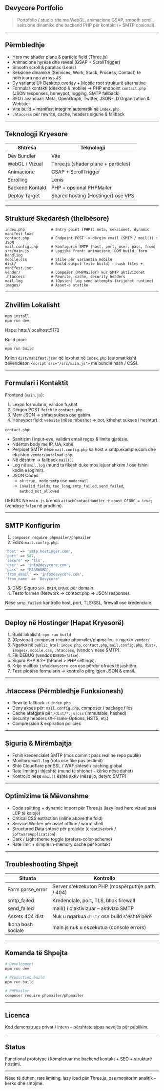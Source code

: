 ## Devycore Portfolio

> Portofolio / studio site me WebGL, animacione GSAP, smooth scroll, seksione dinamike dhe backend PHP për kontakt (+ SMTP opsional).

---
## Përmbledhje
- Hero me shader plane & particle field (Three.js)
- Animacione hyrëse dhe reveal (GSAP + ScrollTrigger)
- Smooth scroll & parallax (Lenis)
- Seksione dinamike (Services, Work, Stack, Process, Contact) të ndërtuara nga arrays JS
- Dy variante UI: Desktop overlay + Mobile root strukturë alternative
- Formular kontakti (desktop & mobile) -> PHP endpoint `contact.php` (JSON responses, honeypot, logging, SMTP fallback)
- SEO i avancuar: Meta, OpenGraph, Twitter, JSON-LD Organization & Website
- Vite build + manifest integrim automatik në `index.php`
- `.htaccess` për rewrite, cache, headers sigurie & fallback

---
## Teknologji Kryesore
| Shtresa | Teknologji |
|---------|------------|
| Dev Bundler | Vite |
| WebGL / Vizual | Three.js (shader plane + particles) |
| Animacione | GSAP + ScrollTrigger |
| Scrolling | Lenis |
| Backend Kontakt | PHP + opsional PHPMailer |
| Deploy Target | Shared hosting (Hostinger) ose VPS |

---
## Strukturë Skedarësh (thelbësore)
```
index.php            # Entry point (PHP): meta, seksionet, dynamic manifest load
contact.php          # Endpoint POST -> dërgim email (SMTP / mail()) + JSON
mail.config.php      # Konfigurim SMTP (host, port, user, pass, from)
src/main.js          # Logjika front: animacione, DOM build, form handling
mobile.css           # Stile për variantin mobile
dist/                # Build output (vite build) – hash files + manifest.json
vendor/              # Composer (PHPMailer) kur SMTP aktivizohet
.htaccess            # Rewrite, cache, security headers
mail.log             # (Opsion) log send attempts (krijohet runtime)
images/              # Asset-e statike
```

---
## Zhvillim Lokalisht
```bash
npm install
npm run dev
```
Hape: http://localhost:5173

Build prod:
```bash
npm run build
```
Krijon `dist/manifest.json` që lexohet në `index.php` (automatikisht zëvendëson `<script src="/src/main.js">` me bundle hash / CSS).

---
## Formulari i Kontaktit
Frontend (`main.js`):
1. Lexon formularin, validon fushat.
2. Dërgon POST `fetch` te `contact.php`.
3. Merr JSON -> shfaq sukses ose gabim.
4. Honeypot field: `website` (nëse mbushet => bot, kthehet sukses i heshtur).

`contact.php`:
- Sanitizim i input-eve, validim email regex & limite gjatësie.
- Ndërton body me IP, UA, kohë.
- Përpiqet SMTP nëse `mail.config.php` ka host ≠ smtp.example.com dhe ekziston `vendor/autoload.php`.
- Në dështim -> fallback `mail()`.
- Log në `mail.log` (mund ta fikësh duke mos lejuar shkrim / ose fshini kodin e logimit).
- JSON Codes:
	- `ok:true, mode:smtp` ose `mode:mail`
	- `invalid_fields`, `too_long`, `smtp_failed`, `send_failed`, `method_not_allowed`

DEBUG: Në `main.js` brenda `attachContactHandler` -> `const DEBUG = true;` (vendose `false` në prodhim).

---
## SMTP Konfigurim
1. `composer require phpmailer/phpmailer`
2. Edizo `mail.config.php`:
```php
'host' => 'smtp.hostinger.com',
'port' => 587,
'secure' => 'tls',
'user' => 'info@devycore.com',
'pass' => 'PASSWORD',
'from_email' => 'info@devycore.com',
'from_name' => 'Devycore'
```
3. DNS: Siguro `SPF`, `DKIM`, `DMARC` për domain.
4. Testo formën (Network -> contact.php -> JSON response).

Nëse `smtp_failed`: kontrollo host, port, TLS/SSL, firewall ose kredenciale.

---
## Deploy në Hostinger (Hapat Kryesorë)
1. Build lokalisht: `npm run build`
2. (Opsional) composer require phpmailer/phpmailer -> ngarko `vendor/`
3. Ngarko në `public_html`: `index.php`, `contact.php`, `mail.config.php`, `dist/`, `images/`, `mobile.css`, `.htaccess`, (vendor/ nëse SMTP).
4. Fik DEBUG (vendos `DEBUG=false`).
5. Siguro PHP 8.2+ (hPanel > PHP settings).
6. Krijo mailbox `info@devycore.com` ose përdor ofrues të jashtëm.
7. Test: plotëso formularin -> kontrollo përgjigjen JSON & email.

---
## .htaccess (Përmbledhje Funksionesh)
- Rewrite fallback -> `index.php`
- Deny akses për: `mail.config.php`, composer / package files
- Cache afatgjatë për `/dist/*.js|css` (immutable, hashed)
- Security headers (X-Frame-Options, HSTS, etj.)
- Compression & expiration policies

---
## Siguria & Mirëmbajtja
- Fshih kredencialet SMTP (mos commit pass real në repo publik)
- Monitoro `mail.log` (rota ose fike pas testimit)
- Shto Cloudflare për SSL / WAF shtesë / caching global
- Rate limiting i thjeshtë (mund të shtohet – kërko nëse duhet)
- Kontrollo nëse `mail()` është aktiv (nëse jo, detyro SMTP)

---
## Optimizime të Mëvonshme
- Code splitting + dynamic import për Three.js (lazy load hero vizual pasi LCP të kalojë)
- Critical CSS extraction (inline above the fold)
- Service Worker për asset offline / warm shell
- Structured Data shtesë për projekte (`CreativeWork` / `SoftwareApplication`)
- Dark / Light theme toggle (prefers-color-scheme)
- Rate limit + simple in-memory cache për kontakt

---
## Troubleshooting Shpejt
| Situata | Kontrollo |
|---------|-----------|
| Form parse_error | Server s'ekzekuton PHP (mospërputhje path / 404) |
| smtp_failed | Kredenciale, port, TLS, bllok firewall |
| send_failed | mail() i ç'aktivizuar – aktivizo SMTP |
| Assets 404 dist | Nuk u ngarkua `dist/` ose build s'është bërë |
| Ikona bosh sociale | main.js nuk u ekzekutua (console errors) |

---
## Komanda të Shpejta
```bash
# Development
npm run dev

# Production build
npm run build

# PHPMailer
composer require phpmailer/phpmailer
```

---
## Licenca
Kod demonstrues privat / intern – përshtate sipas nevojës për publikim.

---
## Status
Functional prototype i kompletuar me backend kontakt + SEO + strukturë hostimi.

---
Nëse të duhen: rate limiting, lazy load për Three.js, ose monitorim analitik – kërko dhe shtojmë.
